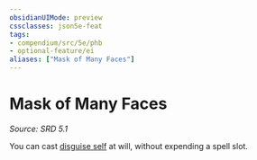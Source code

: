 ```yaml
---
obsidianUIMode: preview
cssclasses: json5e-feat
tags:
- compendium/src/5e/phb
- optional-feature/ei
aliases: ["Mask of Many Faces"]
---
```

# Mask of Many Faces
*Source: SRD 5.1*  

You can cast [disguise self](compendium/spells/disguise-self.md) at will, without expending a spell slot.